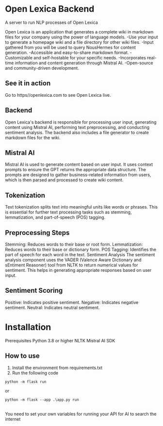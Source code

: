 # Open Lexica Backend
A  server to run NLP processes of Open Lexica

Open Lexica is an application that generates a complete wiki in markdown files for your company using the power of language models.
-Use your input to generate a homepage wiki and a file directory for other wiki files.
-Input gathered from you will be used to query NousHermes for content generation.
-Accessible and easy-to-share markdown format.
-Customizable and self-hostable for your specific needs.
-Incorporates real-time information and content generation through Mistral AI.
-Open-source and community-driven development.

## See it in action
Go to https//openlexica.com to see Open Lexica live.

## Backend
Open Lexica's backend is responsible for processing user input, generating content using Mistral AI, performing text preprocessing, and conducting sentiment analysis. The backend also includes a file generator to create markdown files for the wiki.

## Mistral AI
Mistral AI is used to generate content based on user input. It uses context prompts to ensure the GPT returns the appropriate data structure. The prompts are designed to gather business-related information from users, which is then parsed and processed to create wiki content.

## Tokenization
Text tokenization splits text into meaningful units like words or phrases. This is essential for further text processing tasks such as stemming, lemmatization, and part-of-speech (POS) tagging.

## Preprocessing Steps
Stemming: Reduces words to their base or root form.
Lemmatization: Reduces words to their base or dictionary form.
POS Tagging: Identifies the part of speech for each word in the text.
Sentiment Analysis
The sentiment analysis component uses the VADER (Valence Aware Dictionary and sEntiment Reasoner) tool from NLTK to return numerical values for sentiment. This helps in generating appropriate responses based on user input.

## Sentiment Scoring
Positive: Indicates positive sentiment.
Negative: Indicates negative sentiment.
Neutral: Indicates neutral sentiment.

# Installation
Prerequisites
Python 3.8 or higher
NLTK
Mistral AI SDK

## How to use
1. Install the environment from requirements.txt
2. Run the following code
```
python -m flask run
```
or
```
python -m flask --app .\app.py run
```
<br>
You need to set your own variables for running your API for AI to search the internet
